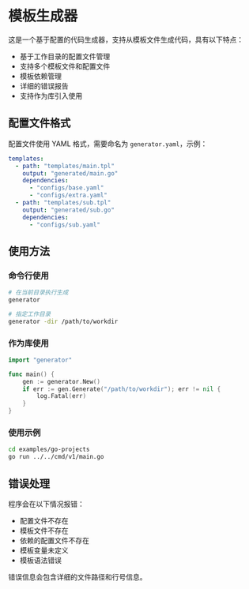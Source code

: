 # 模板生成器

这是一个基于配置的代码生成器，支持从模板文件生成代码，具有以下特点：

- 基于工作目录的配置文件管理
- 支持多个模板文件和配置文件
- 模板依赖管理
- 详细的错误报告
- 支持作为库引入使用

## 配置文件格式

配置文件使用 YAML 格式，需要命名为 `generator.yaml`，示例：

```yaml
templates:
  - path: "templates/main.tpl"
    output: "generated/main.go"
    dependencies:
      - "configs/base.yaml"
      - "configs/extra.yaml"
  - path: "templates/sub.tpl"
    output: "generated/sub.go"
    dependencies:
      - "configs/sub.yaml"
```

## 使用方法

### 命令行使用

```bash
# 在当前目录执行生成
generator

# 指定工作目录
generator -dir /path/to/workdir
```

### 作为库使用

```go
import "generator"

func main() {
    gen := generator.New()
    if err := gen.Generate("/path/to/workdir"); err != nil {
        log.Fatal(err)
    }
}
```

### 使用示例

```bash
cd examples/go-projects
go run ../../cmd/v1/main.go
```

## 错误处理

程序会在以下情况报错：

- 配置文件不存在
- 模板文件不存在
- 依赖的配置文件不存在
- 模板变量未定义
- 模板语法错误

错误信息会包含详细的文件路径和行号信息。